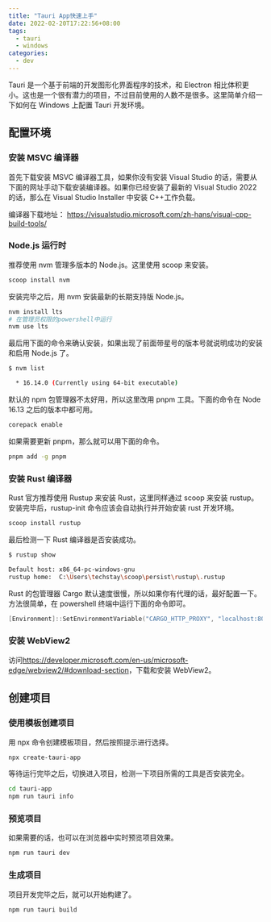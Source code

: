 ```yaml
---
title: "Tauri App快速上手"
date: 2022-02-20T17:22:56+08:00
tags:
  - tauri
  - windows
categories:
  - dev
---
```


Tauri 是一个基于前端的开发图形化界面程序的技术，和 Electron 相比体积更小。这也是一个很有潜力的项目，不过目前使用的人数不是很多。这里简单介绍一下如何在 Windows 上配置 Tauri 开发环境。

## 配置环境

### 安装 MSVC 编译器

首先下载安装 MSVC 编译器工具，如果你没有安装 Visual Studio 的话，需要从下面的网址手动下载安装编译器。如果你已经安装了最新的 Visual Studio 2022 的话，那么在 Visual Studio Installer 中安装 C++工作负载。

编译器下载地址： <https://visualstudio.microsoft.com/zh-hans/visual-cpp-build-tools/>

### Node.js 运行时

推荐使用 nvm 管理多版本的 Node.js。这里使用 scoop 来安装。

```sh
scoop install nvm
```

安装完毕之后，用 nvm 安装最新的长期支持版 Node.js。

```sh
nvm install lts
# 在管理员权限的powershell中运行
nvm use lts
```

最后用下面的命令来确认安装，如果出现了前面带星号的版本号就说明成功的安装和启用 Node.js 了。

```sh
$ nvm list

  * 16.14.0 (Currently using 64-bit executable)
```

默认的 npm 包管理器不太好用，所以这里改用 pnpm 工具。下面的命令在 Node 16.13 之后的版本中都可用。

```sh
corepack enable
```

如果需要更新 pnpm，那么就可以用下面的命令。

```sh
pnpm add -g pnpm
```

### 安装 Rust 编译器

Rust 官方推荐使用 Rustup 来安装 Rust，这里同样通过 scoop 来安装 rustup。安装完毕后，rustup-init 命令应该会自动执行并开始安装 rust 开发环境。

```sh
scoop install rustup
```

最后检测一下 Rust 编译器是否安装成功。

```sh
$ rustup show

Default host: x86_64-pc-windows-gnu
rustup home:  C:\Users\techstay\scoop\persist\rustup\.rustup
```

Rust 的包管理器 Cargo 默认速度很慢，所以如果你有代理的话，最好配置一下。方法很简单，在 powershell 终端中运行下面的命令即可。

```powershell
[Environment]::SetEnvironmentVariable("CARGO_HTTP_PROXY", "localhost:8083", "User")
```

### 安装 WebView2

访问<https://developer.microsoft.com/en-us/microsoft-edge/webview2/#download-section>，下载和安装 WebView2。

## 创建项目

### 使用模板创建项目

用 npx 命令创建模板项目，然后按照提示进行选择。

```sh
npx create-tauri-app
```

等待运行完毕之后，切换进入项目，检测一下项目所需的工具是否安装完全。

```sh
cd tauri-app
npm run tauri info
```

### 预览项目

如果需要的话，也可以在浏览器中实时预览项目效果。

```sh
npm run tauri dev
```

### 生成项目

项目开发完毕之后，就可以开始构建了。

```sh
npm run tauri build
```
